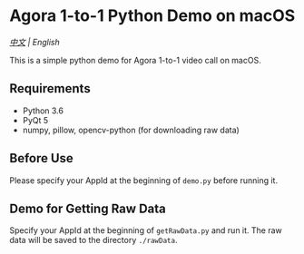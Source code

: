 # Agora 1-to-1 Python Demo on macOS
*[中文](README.zh.md) | English*

This is a simple python demo for Agora 1-to-1 video call on macOS.

## Requirements
- Python 3.6
- PyQt 5
- numpy, pillow, opencv-python (for downloading raw data)

## Before Use
Please specify your AppId at the beginning of `demo.py` before running it.

## Demo for Getting Raw Data
Specify your AppId at the beginning of `getRawData.py` and run it. The raw data will be saved to the directory `./rawData`. 
